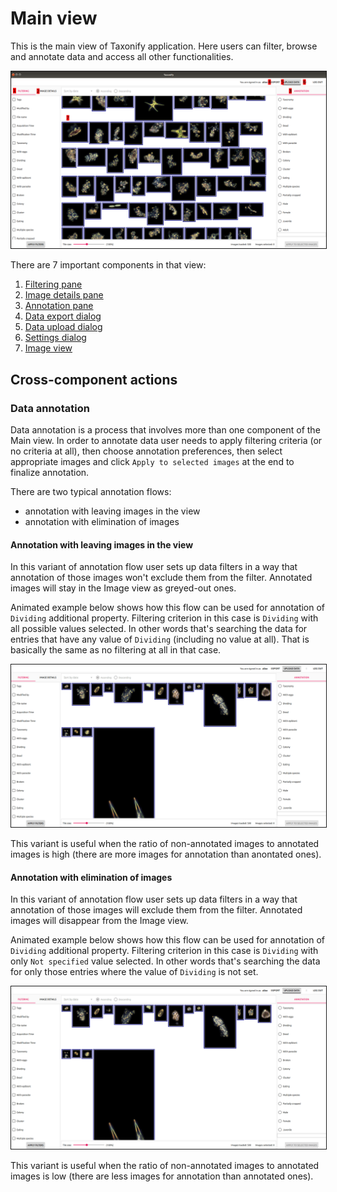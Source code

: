 # Main view

This is the main view of Taxonify application. Here users can filter, browse and annotate data and access all other functionalities.

<p align="center">
  <img src="static/main_view.png" border=1>
</p>

There are 7 important components in that view:

1. [Filtering pane](../filtering_pane/README.md)
2. [Image details pane](../image_details_pane/README.md)
3. [Annotation pane](../annotation_pane/README.md)
4. [Data export dialog](../data_export_dialog/README.md)
5. [Data upload dialog](../data_upload_dialog/README.md)
6. [Settings dialog](../settings_dialog/README.md)
7. [Image view](../image_view/README.md)

## Cross-component actions

### Data annotation
Data annotation is a process that involves more than one component of the Main view. In order to annotate data user needs to apply filtering criteria (or no criteria at all), then choose annotation preferences, then select appropriate images and click `Apply to selected images` at the end to finalize annotation.

There are two typical annotation flows:
 - annotation with leaving images in the view
 - annotation with elimination of images

#### Annotation with leaving images in the view
In this variant of annotation flow user sets up data filters in a way that annotation of those images won't exclude them from the filter. Annotated images will stay in the Image view as greyed-out ones.

Animated example below shows how this flow can be used for annotation of `Dividing` additional property. Filtering criterion in this case is `Dividing` with all possible values selected. In other words that's searching the data for entries that have any value of `Dividing` (including no value at all). That is basically the same as no filtering at all in that case.

<p align="center">
  <img src="static/main_view_annotation_greyed_out.gif" border=1>
</p>

This variant is useful when the ratio of non-annotated images to annotated images is high (there are more images for annotation than anontated ones).


 #### Annotation with elimination of images
 In this variant of annotation flow user sets up data filters in a way that annotation of those images will exclude them from the filter. Annotated images will disappear from the Image view.

Animated example below shows how this flow can be used for annotation of `Dividing` additional property. Filtering criterion in this case is `Dividing` with only `Not specified` value selected. In other words that's searching the data for only those entries where the value of `Dividing` is not set.

<p align="center">
  <img src="static/main_view_annotation_eliminating.gif" border=1>
</p>


This variant is useful when the ratio of non-annotated images to annotated images is low (there are less images for annotation than annotated ones).
